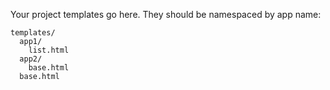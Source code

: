 Your project templates go here. They should be namespaced by app name:

```
templates/
  app1/
    list.html
  app2/
    base.html
  base.html
```
